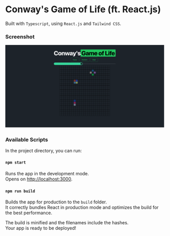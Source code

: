 # Conway's Game of Life (ft. React.js)

Built with `Typescript`, using `React.js` and `Tailwind CSS`.

### Screenshot

![Conway's Game of Life](assets/screenshot.jpg "Screenshot")

### Available Scripts

In the project directory, you can run:

#### `npm start`

Runs the app in the development mode.\
Opens on [http://localhost:3000](http://localhost:3000).

#### `npm run build`

Builds the app for production to the `build` folder.\
It correctly bundles React in production mode and optimizes the build for the best performance.

The build is minified and the filenames include the hashes.\
Your app is ready to be deployed!

